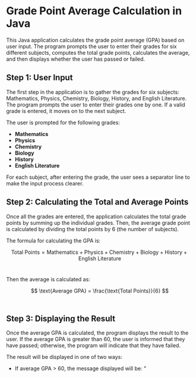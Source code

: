 # Grade Point Average Calculation in Java<br>

This Java application calculates the grade point average (GPA) based on user input. The program prompts the user to enter their grades for six different subjects, computes the total grade points, calculates the average, and then displays whether the user has passed or failed.<br>

## Step 1: User Input<br>

The first step in the application is to gather the grades for six subjects: Mathematics, Physics, Chemistry, Biology, History, and English Literature. The program prompts the user to enter their grades one by one. If a valid grade is entered, it moves on to the next subject.<br>

The user is prompted for the following grades:<br>

- **Mathematics**<br>
- **Physics**<br>
- **Chemistry**<br>
- **Biology**<br>
- **History**<br>
- **English Literature**<br>

For each subject, after entering the grade, the user sees a separator line to make the input process clearer.<br>

## Step 2: Calculating the Total and Average Points<br>

Once all the grades are entered, the application calculates the total grade points by summing up the individual grades. Then, the average grade point is calculated by dividing the total points by 6 (the number of subjects).<br>

The formula for calculating the GPA is:<br>

$$
\text{Total Points} = \text{Mathematics} + \text{Physics} + \text{Chemistry} + \text{Biology} + \text{History} + \text{English Literature}
$$<br>

Then the average is calculated as:<br>

$$
\text{Average GPA} = \frac{\text{Total Points}}{6}
$$<br>

## Step 3: Displaying the Result<br>

Once the average GPA is calculated, the program displays the result to the user. If the average GPA is greater than 60, the user is informed that they have passed; otherwise, the program will indicate that they have failed.<br>

The result will be displayed in one of two ways:<br>

- If average GPA > 60, the message displayed will be: "
